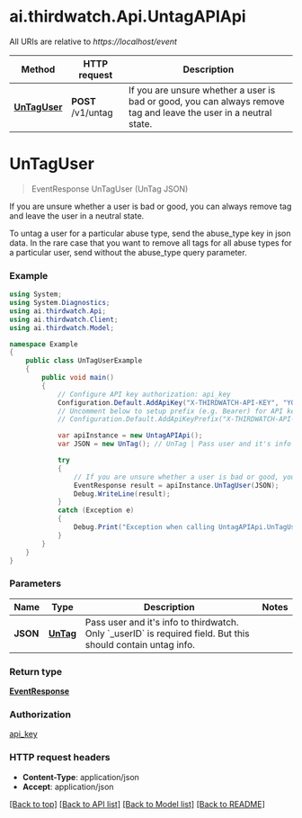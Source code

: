 # ai.thirdwatch.Api.UntagAPIApi

All URIs are relative to *https://localhost/event*

Method | HTTP request | Description
------------- | ------------- | -------------
[**UnTagUser**](UntagAPIApi.md#untaguser) | **POST** /v1/untag | If you are unsure whether a user is bad or good, you can always remove tag and leave the user in a neutral state.


<a name="untaguser"></a>
# **UnTagUser**
> EventResponse UnTagUser (UnTag JSON)

If you are unsure whether a user is bad or good, you can always remove tag and leave the user in a neutral state.

To untag a user for a particular abuse type, send the abuse_type key in json data. In the rare case that you want to remove all tags for all abuse types for a particular user, send without the abuse_type query parameter. 

### Example
```csharp
using System;
using System.Diagnostics;
using ai.thirdwatch.Api;
using ai.thirdwatch.Client;
using ai.thirdwatch.Model;

namespace Example
{
    public class UnTagUserExample
    {
        public void main()
        {
            // Configure API key authorization: api_key
            Configuration.Default.AddApiKey("X-THIRDWATCH-API-KEY", "YOUR_API_KEY");
            // Uncomment below to setup prefix (e.g. Bearer) for API key, if needed
            // Configuration.Default.AddApiKeyPrefix("X-THIRDWATCH-API-KEY", "Bearer");

            var apiInstance = new UntagAPIApi();
            var JSON = new UnTag(); // UnTag | Pass user and it's info to thirdwatch. Only `_userID` is required field. But this should contain untag info.

            try
            {
                // If you are unsure whether a user is bad or good, you can always remove tag and leave the user in a neutral state.
                EventResponse result = apiInstance.UnTagUser(JSON);
                Debug.WriteLine(result);
            }
            catch (Exception e)
            {
                Debug.Print("Exception when calling UntagAPIApi.UnTagUser: " + e.Message );
            }
        }
    }
}
```

### Parameters

Name | Type | Description  | Notes
------------- | ------------- | ------------- | -------------
 **JSON** | [**UnTag**](UnTag.md)| Pass user and it&#39;s info to thirdwatch. Only &#x60;_userID&#x60; is required field. But this should contain untag info. | 

### Return type

[**EventResponse**](EventResponse.md)

### Authorization

[api_key](../README.md#api_key)

### HTTP request headers

 - **Content-Type**: application/json
 - **Accept**: application/json

[[Back to top]](#) [[Back to API list]](../README.md#documentation-for-api-endpoints) [[Back to Model list]](../README.md#documentation-for-models) [[Back to README]](../README.md)

